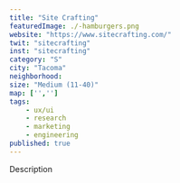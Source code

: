 ```yaml
---
title: "Site Crafting"
featuredImage: ./-hamburgers.png
website: "https://www.sitecrafting.com/"
twit: "sitecrafting"
inst: "sitecrafting"
category: "S"
city: "Tacoma"
neighborhood:
size: "Medium (11-40)"
map: ['','']
tags:
    - ux/ui
    - research
    - marketing
    - engineering
published: true
---
```


Description
